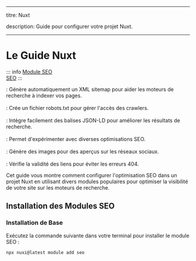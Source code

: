 <!-- Translated on 26/04/2025 -->

---
titre: Nuxt

description: Guide pour configurer votre projet Nuxt.

---

# Le Guide Nuxt

::: info
[Module SEO](https://nuxt.com/modules/seo)<br>
[SEO](https://nuxtseo.com/)
:::

<Badge type="tip" text="@nuxtjs/sitemap" /> : Génère automatiquement un XML sitemap pour aider les moteurs de recherche à indexer vos pages.
<br>
<br>
<Badge type="tip" text="@nuxtjs/robots" /> : Crée un fichier robots.txt pour gérer l'accès des crawlers.
<br>
<br>
<Badge type="tip" text="nuxt-schema-org" /> : Intègre facilement des balises JSON-LD pour améliorer les résultats de recherche.
<br>
<br>
<Badge type="tip" text="nuxt-seo-experiments" /> : Permet d'expérimenter avec diverses optimisations SEO.
<br>
<br>
<Badge type="tip" text="nuxt-og-image" /> : Génère des images pour des aperçus sur les réseaux sociaux.
<br>
<br>
<Badge type="tip" text="nuxt-link-checker" /> : Vérifie la validité des liens pour éviter les erreurs 404.

Cet guide vous montre comment configurer l'optimisation SEO dans un projet Nuxt en utilisant divers modules populaires pour optimiser la visibilité de votre site sur les moteurs de recherche.

## Installation des Modules SEO

### Installation de Base

Exécutez la commande suivante dans votre terminal pour installer le module SEO :

```sh
npx nuxi@latest module add seo
```